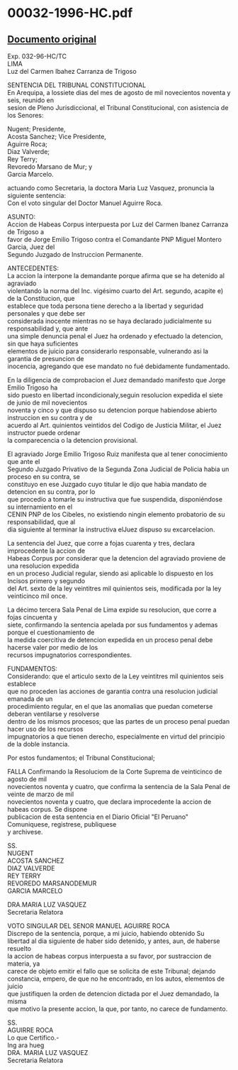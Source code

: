 
00032-1996-HC.pdf
=================
  
[Documento original](https://tc.gob.pe/jurisprudencia/1996/00032-1996-HC.pdf)  
---  
Exp. 032-96-HC/TC  
LIMA  
Luz del Carmen Ibahez Carranza de Trigoso  

SENTENCIA  DEL TRIBUNAL CONSTITUCIONAL  
En Arequipa, a lossiete dias del mes de agosto de mil novecientos noventa y seis, reunido en  
sesion de Pleno Jurisdiccional, el Tribunal Constitucional, con asistencia de los Senores:  

Nugent;  Presidente,  
Acosta Sanchez;  Vice Presidente,  
Aguirre Roca;  
Diaz Valverde;  
Rey Terry;  
Revoredo Marsano de Mur; y  
Garcia Marcelo.  

actuando como Secretaria, la doctora Maria Luz Vasquez, pronuncia la siguiente sentencia:  
Con el voto singular del Doctor Manuel Aguirre Roca.  

ASUNTO:  
Accion de Habeas Corpus interpuesta por Luz del Carmen Ibanez Carranza de Trigoso a  
favor de Jorge Emilio Trigoso contra el Comandante PNP Miguel Montero Garcia, Juez del  
Segundo Juzgado de Instruccion Permanente.  

ANTECEDENTES:  
La accion la interpone la demandante porque afirma que se ha detenido al agraviado  
violentando la norma del Inc. vigésimo cuarto del Art. segundo, acapite e) de la Constitucion, que  
establece que toda persona tiene derecho a la libertad y seguridad personales y que debe ser  
considerada inocente mientras no se haya declarado judicialmente su responsabilidad y, que ante  
una simple denuncia penal el Juez ha ordenado y efectuado la detencion, sin que haya suficientes  
elementos de juicio para considerarlo responsable, vulnerando asi la garantia de presuncion de  
inocencia, agregando que ese mandato no fué debidamente fundamentado.  

En la diligencia de comprobacion el Juez demandado manifesto que Jorge Emilio Trigoso ha  
sido puesto en libertad incondicionaly,seguin resolucion expedida el siete de junio de mil novecientos  
noventa y cinco y que dispuso su detencion porque habiendose abierto instruccion en su contra y de  
acuerdo al Art. quinientos veintidos del Codigo de Justicia Militar, el Juez instructor puede ordenar  
la comparecencia o la detencion provisional.  

El agraviado Jorge Emilio Trigoso Ruiz manifesta que al tener conocimiento que ante el  
Segundo Juzgado Privativo de la Segunda Zona Judicial de Policia habia un proceso en su contra, se  
constituyo en ese Juzgado cuyo titular le dijo que habia mandato de detencion en su contra, por lo  
que procedio a tomarle su instructiva que fue suspendida, disponiéndose su internamiento en el  
CENIN PNP de los Cibeles, no existiendo ningin elemento probatorio de su responsabilidad, que al  
dia siguiente al terminar la instructiva elJuez dispuso su excarcelacion.  

La sentencia del Juez, que corre a fojas cuarenta y tres, declara improcedente la accion de  
Habeas Corpus por considerar que la detencion del agraviado proviene de una resolucion expedida  
en un proceso Judicial regular, siendo asi aplicable lo dispuesto en los Incisos primero y segundo  
del Art. sexto de la ley veintitres mil quinientos seis, modificada por la ley veinticinco mil once.  

La décimo tercera Sala Penal de Lima expide su resolucion, que corre a fojas cincuenta y  
siete, confirmando la sentencia apelada por sus fundamentos y ademas porque el cuestionamiento de  
la medida coercitiva de detencion expedida en un proceso penal debe hacerse valer por medio de los  
recursos impugnatorios correspondientes.  

FUNDAMENTOS:  
Considerando: que el articulo sexto de la Ley veintitres mil quinientos seis establece  
que no proceden las acciones de garantia contra una resolucion judicial emanada de un  
procedimiento regular, en el que las anomalias que puedan cometerse deberan ventilarse y resolverse  
dentro de los mismos procesos; que las partes de un proceso penal puedan hacer uso de los recursos  
impugnatorios a que tienen derecho, especialmente en virtud del principio de la doble instancia.  

Por estos fundamentos; el Tribunal Constitucional;  

FALLA
Confirmando la Resoluciom de la Corte Suprema de veinticinco de agosto de mil  
novecientos noventa y cuatro, que confirma la sentencia de la Sala Penal de veinte de marzo de mil  
novecientos noventa y cuatro, que declara improcedente la accion de  habeas corpus. Se dispone  
publicacion de esta sentencia en el Diario Oficial "El Peruano" Comuniquese, registrese, publiquese  
y archivese.  

SS.  
NUGENT  
ACOSTA SANCHEZ  
DIAZ VALVERDE  
REY TERRY  
REVOREDO MARSANODEMUR  
GARCIA MARCELO  

DRA.MARIA LUZ VASQUEZ  
Secretaria Relatora  

VOTO SINGULAR DEL SENOR MANUEL AGUIRRE ROCA  
Discrepo de la sentencia, porque, a mi juicio, habiendo obtenido Su  
libertad al dia siguiente de haber sido detenido, y antes, aun, de haberse resuelto  
la accion de habeas corpus interpuesta a su favor, por sustraccion de materia, ya  
carece de objeto emitir el fallo que se solicita de este Tribunal; dejando  
constancia, empero, de que no he encontrado, en los autos, elementos de juicio  
que justifiquen la orden de detencion dictada por el Juez demandado, la misma  
que motivo la presente accion, la que, por tanto, no carece de fundamento.  

SS.  
AGUIRRE ROCA  
Lo que Certifico.-  
Ing ara hueg  
DRA. MARIA LUZ VASQUEZ  
Secretaria Relatora